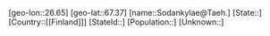 ﻿---
location: [67.37,26.65]
type: City
tags:
- geo/City


SpocWebEntityId: 34337
isDeleted: false
confidential: public

---
[geo-lon::26.65]
[geo-lat::67.37]
[name::Sodankylae@Taeh.]
[State::]
[Country::[[Finland]]]
[StateId::]
[Population::]
[Unknown::]

